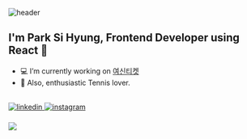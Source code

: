 ![header](https://capsule-render.vercel.app/api?type=slice&color=75BDE0&height=300&section=header&text=PARK%20SI%20HYUNG&fontSize=80&fontColor=000000)
<br/>
## **<div>I'm Park Si Hyung, Frontend Developer using React 🚀</div>**

- 💻  I’m currently working on [여신티켓](https://apps.apple.com/kr/app/%EC%97%AC%EC%8B%A0%ED%8B%B0%EC%BC%93/id1228558605)  
-  🎾  Also, enthusiastic Tennis lover.

<br/>

<div>
<a href="https://linkedin.com/in/시형-박-1a8805211" target="_blank">
<img src=https://img.shields.io/badge/linkedin-%231E77B5.svg?&style=for-the-badge&logo=linkedin&logoColor=white alt=linkedin style="margin-bottom: 5px;" />
</a>
<a href="https://instagram.com/tevelope_tennis" target="_blank">
<img src=https://img.shields.io/badge/instagram-%23000000.svg?&style=for-the-badge&logo=instagram&logoColor=white alt=instagram style="margin-bottom: 5px;" />
</a>
<!-- <a href="https://dev.to//" target="_blank">
<img src=https://img.shields.io/badge/dev.to-%2308090A.svg?&style=for-the-badge&logo=dev.to&logoColor=white alt=devto style="margin-bottom: 5px;" />
</a> -->
</div>
  
<br/>  
<div><img src="https://github-readme-stats.vercel.app/api?username=shpkc&show_icons=true&count_private=true&hide_border=true" align="center" /></div>

<!-- [![Top Langs](https://github-readme-stats.vercel.app/api/top-langs/?username=shpkc&layout=compact)](https://github.com/anuraghazra/github-readme-stats) -->
